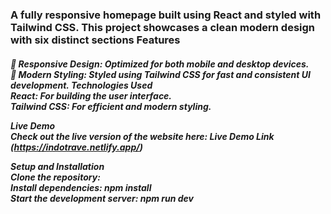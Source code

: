 <h3>A fully responsive homepage built using React and styled with Tailwind CSS. This project showcases a clean modern design with six distinct sections
Features</h3>

<h5>📱 Responsive Design: Optimized for both mobile and desktop devices.</br>
🎨 Modern Styling: Styled using Tailwind CSS for fast and consistent UI development.
Technologies Used</br>
React: For building the user interface.</br>
Tailwind CSS: For efficient and modern styling.</br>

Live Demo</br>
Check out the live version of the website here: Live Demo Link (https://indotrave.netlify.app/)</br>

Setup and Installation</br>
Clone the repository:</br>
Install dependencies: npm install</br>
Start the development server: npm run dev</h5>

